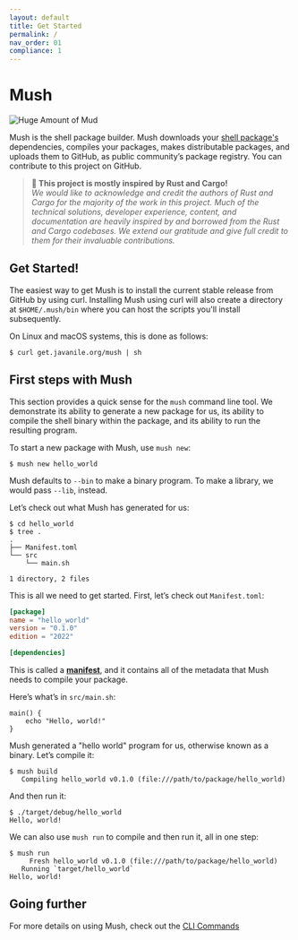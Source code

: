 ```yaml
---
layout: default
title: Get Started
permalink: /
nav_order: 01
compliance: 1
---
```


# Mush

![Huge Amount of Mud](/assets/img/memes/meme-02.jpg)

Mush is the shell package builder. Mush downloads your [shell package's](/glossary/#shell-package) dependencies, 
compiles your packages, makes distributable packages, and uploads them to GitHub, 
as public community’s package registry. You can contribute to this project on GitHub.

> **📜 This project is mostly inspired by Rust and Cargo!**    
> _We would like to acknowledge and credit the authors of Rust and Cargo for the majority of the work in this project. Much of the technical solutions, developer experience, content, and documentation are heavily inspired by and borrowed from the Rust and Cargo codebases. We extend our gratitude and give full credit to them for their invaluable contributions._

## Get Started!

The easiest way to get Mush is to install the current stable release from GitHub by using curl.
Installing Mush using curl will also create a directory at `$HOME/.mush/bin` where you can host the scripts you'll install subsequently.

On Linux and macOS systems, this is done as follows:

```console
$ curl get.javanile.org/mush | sh
```

## First steps with Mush

This section provides a quick sense for the `mush` command line tool. We
demonstrate its ability to generate a new package for us,
its ability to compile the shell binary within the package, and
its ability to run the resulting program.

To start a new package with Mush, use `mush new`:

```console
$ mush new hello_world
```

Mush defaults to `--bin` to make a binary program. To make a library, we
would pass `--lib`, instead.

Let’s check out what Mush has generated for us:

```console
$ cd hello_world
$ tree .
.
├── Manifest.toml
└── src
    └── main.sh

1 directory, 2 files
```

This is all we need to get started. First, let’s check out `Manifest.toml`:

```toml
[package]
name = "hello_world"
version = "0.1.0"
edition = "2022"

[dependencies]
```

This is called a [**manifest**](/manifest/), and it contains all of the
metadata that Mush needs to compile your package.

Here’s what’s in `src/main.sh`:

```shell
main() {
    echo "Hello, world!"
}
```

Mush generated a "hello world" program for us, otherwise known as a
binary. Let’s compile it:

```console
$ mush build
   Compiling hello_world v0.1.0 (file:///path/to/package/hello_world)
```

And then run it:

```console
$ ./target/debug/hello_world
Hello, world!
```

We can also use `mush run` to compile and then run it, all in one step:

```console
$ mush run
     Fresh hello_world v0.1.0 (file:///path/to/package/hello_world)
   Running `target/hello_world`
Hello, world!
```

## Going further

For more details on using Mush, check out the [CLI Commands](/commands/)
